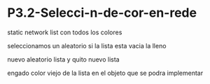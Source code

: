 # P3.2-Selecci-n-de-cor-en-rede

static network list con todos los colores 

seleccionamos un aleatorio si la lista esta vacia la lleno

nuevo aleatorio lista y quito nuevo lista 

engado color viejo de la lista en el objeto que se podra implementar

